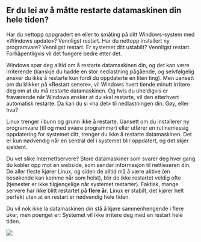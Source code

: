 



<h2>Er du lei av å måtte restarte datamaskinen din hele tiden?</h2>

Har du nettopp oppgradert en eller to småting på ditt Windows-system med «Windows update»? Vennligst restart. Har du nettopp installert ny programvare? Vennligst restart. Er systemet ditt ustabilt? Vennligst restart. Forhåpentligvis vil det fungere bedre etter det.

Windows spør deg alltid om å restarte datamaskinen din, og det kan være irriterende (kanskje du hadde en stor nedlastning pågående, og selvfølgelig ønsker du ikke å restarte kun fordi du oppdaterte en liten ting). Men uansett om du klikker på «Restart senere», vil Windows hvert tiende minutt irritere deg om at du må restarte datamaskinen. Og hvis du uheldigvis er fraværende når Windows ønsker at du skal restarte, vil den etterhvert automatisk restarte. Da kan du si «ha det» til nedlastningen din. Gøy, eller hva?

Linux trenger i bunn og grunn ikke å restarte. Uansett om du installerer ny programvare (til og med svære programmer) eller utfører en rutinemessig oppdatering for systemet ditt, trenger du ikke å restarte datamaskinen. Det er kun nødvendig når en sentral del i systemet blir oppdatert, og det skjer sjeldent.

Du vet slike Internettservere? Store datamaskiner som svarer deg hver gang du kobler opp mot en webside, som sender informasjon til nettleseren din. De aller fleste kjører Linux, og siden de alltid må å være aktive (en besøkende kan komme når som helst), blir de ikke restartet veldig ofte (tjenester er ikke tilgjengelige når systemet restarter). Faktisk, mange servere har ikke blitt restartet på <b>flere år</b>. Linux er stabilt, det kjører helt perfekt uten at en restart er nødvendig hele tiden.

Du vil nok ikke la datamaskinen din stå å kjøre sammenhengende i flere uker, men poenget er: Systemet vil ikke irritere deg med en restart hele tiden.

<img src="Images/reboot_all_the_time_thumb.png" />




